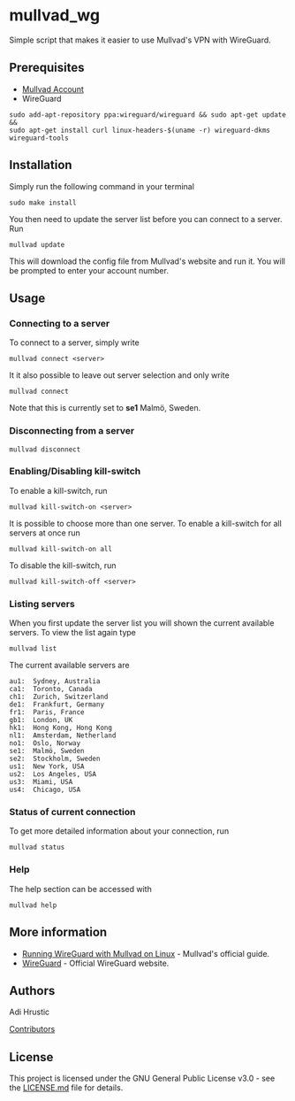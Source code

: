 # mullvad_wg
Simple script that makes it easier to use Mullvad's VPN with WireGuard.

## Prerequisites
* [Mullvad Account](https://mullvad.net/)
* WireGuard
```
sudo add-apt-repository ppa:wireguard/wireguard && sudo apt-get update && 
sudo apt-get install curl linux-headers-$(uname -r) wireguard-dkms wireguard-tools
```

## Installation
Simply run the following command in your terminal
```
sudo make install
```

You then need to update the server list before you can connect to a server. Run
```
mullvad update
```

This will download the config file from Mullvad's website and run it. You will be prompted to enter your account number.

## Usage
### Connecting to a server
To connect to a server, simply write
```
mullvad connect <server>
```

It it also possible to leave out server selection and only write
```
mullvad connect
```

Note that this is currently set to **se1** Malmö, Sweden.

### Disconnecting from a server
```
mullvad disconnect
```

### Enabling/Disabling kill-switch
To enable a kill-switch, run
```
mullvad kill-switch-on <server>
```

It is possible to choose more than one server. To enable a kill-switch for all servers at once run
```
mullvad kill-switch-on all
```

To disable the kill-switch, run
```
mullvad kill-switch-off <server>
```

### Listing servers
When you first update the server list you will shown the current available servers. To view the list again type
```
mullvad list
```

The current available servers are
```
au1:  Sydney, Australia
ca1:  Toronto, Canada
ch1:  Zurich, Switzerland
de1:  Frankfurt, Germany
fr1:  Paris, France
gb1:  London, UK
hk1:  Hong Kong, Hong Kong
nl1:  Amsterdam, Netherland
no1:  Oslo, Norway
se1:  Malmö, Sweden
se2:  Stockholm, Sweden
us1:  New York, USA
us2:  Los Angeles, USA
us3:  Miami, USA
us4:  Chicago, USA
```

### Status of current connection
To get more detailed information about your connection, run
```
mullvad status
```

### Help
The help section can be accessed with
```
mullvad help
```

## More information
* [Running WireGuard with Mullvad on Linux](https://mullvad.net/en/guides/wireguard-and-mullvad-vpn/) - Mullvad's official guide.
* [WireGuard](https://www.wireguard.com/) - Official WireGuard website.

## Authors
Adi Hrustic

[Contributors](https://github.com/adihrustic/mullvad_wg/graphs/contributors)

## License
This project is licensed under the GNU General Public License v3.0 - see the [LICENSE.md](LICENSE.md) file for details.


